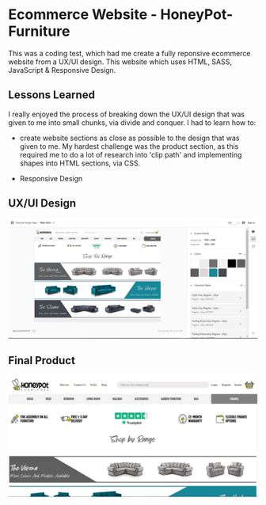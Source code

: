 # Ecommerce Website - HoneyPot-Furniture

This was a coding test, which had me create a fully reponsive ecommerce website from a UX/UI design. This website which uses HTML, SASS, JavaScript & Responsive Design.

## Lessons Learned

I really enjoyed the process of breaking down the UX/UI design that was given to me into small chunks, via divide and conquer.
I had to learn how to:
* create website sections as close as possible to the design that was given to me. My hardest challenge was the product section, as this required me to do a lot of 
research into 'clip path' and implementing shapes into HTML sections, via CSS.

* Responsive Design

## UX/UI Design
![Final Product](https://github.com/JoshuasProgramming/HoneyPot-Furniture/blob/main/HoneyPot%20Furniture%20UXUI%20Design.JPG)

## Final Product
![Final Product](https://github.com/JoshuasProgramming/HoneyPot-Furniture/blob/main/HoneyPot%20Furniture.JPG)
